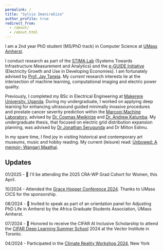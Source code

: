 ```yaml
---
permalink: /
title: "Sylvia Imanirakiza"
author_profile: true
redirect_from: 
  - /about/
  - /about.html
---
```


I am a 2nd year PhD student (MS/PhD track) in Computer Science  at [UMass Amherst](https://www.cics.umass.edu/). 

I conduct research as part of the [STIMA Lab](https://websites.umass.edu/jtaneja/) (Systems Towards Infrastructure Measurement and Analytics) and the [e-GUIDE Initiative](https://eguide.io/) (Electricity Growth and Use in Developing Economies). I am fortunately advised by [Prof. Jay Taneja](https://websites.umass.edu/jtaneja/). My *current* research interests lie at the intersection of machine learning, computational imaging and electric power quality. 
 
Previously, I completed my BSc in Electrical Engineering at [Makerere University, Uganda](https://mak.ac.ug/). During my undergraduate, I worked on applying deep learning for enhancing ultrasound guided minimally invasive procedures and prostate cancer severity prediction within the [Marconi Machine Laboratory](https://marconilab.org/), advised by [Dr. Cosmas Mwikirize](https://scholar.google.com/citations?user=9rlsHzoAAAAJ&hl=en) and [Dr. Andrew Katumba](https://scholar.google.be/citations?user=APqcOhAAAAAJ&hl=en). My undergraduate thesis, that focused on electric grid distribution expansion planning, was advised by [Dr Jonathan Serugunda](https://scholar.google.com/citations?user=oeuuubUAAAAJ&hl=en) and Dr Milton Edimu.


In my spare time, I find joy in visiting historical and contemporary art museums, music and hobby reading. My current (leisure) read: [Unbowed: A memoir- Wangari Maathai](https://www.goodreads.com/book/show/201111.Unbowed).

## Updates

01/2025 - 🚀 I'll be attending the 2025 CRA-WP Grad Cohort for Women, this April.

10/2024 - Attended the [Grace Hopper Conference 2024](https://ghc.anitab.org/). Thanks to UMass CICS for the sponsorship.

08/2024 - 🎤 Invited to speak as part of an orientation panel for Adjusting PhD Life in Amherst by the Africa Graduate Students Association, UMass Amherst.

07/2024 - 🚀 Honored to receive the CIFAR AI Inclusive Scholarship to attend the [CIFAR Deep Learning Summer School](https://dlrl.ca/) 2024 at the Vector Institute in Toronto.

04/2024 - Participated in the [Climate Reality Workshop 2024](https://www.climaterealityproject.org/new-york), New York






